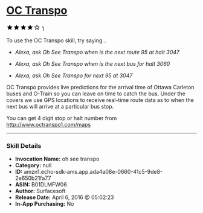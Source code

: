 # [OC Transpo](http://alexa.amazon.com/#skills/amzn1.echo-sdk-ams.app.ada4a08e-0660-41c5-9de8-2e650b21fa77)
![4 stars](../../images/ic_star_black_18dp_1x.png)![4 stars](../../images/ic_star_black_18dp_1x.png)![4 stars](../../images/ic_star_black_18dp_1x.png)![4 stars](../../images/ic_star_black_18dp_1x.png)![4 stars](../../images/ic_star_border_black_18dp_1x.png) 1

To use the OC Transpo skill, try saying...

* *Alexa, ask Oh See Transpo when is the next route 95 at halt 3047*

* *Alexa, ask Oh See Transpo when is the next bus for halt 3060*

* *Alexa, ask Oh See Transpo for next 95 at 3047*

OC Transpo provides live predictions for the arrival time of Ottawa Carleton buses and O-Train so you can leave on time to catch the bus. Under the covers we use GPS locations to receive real-time route data as to when the next bus will arrive at a particular bus stop.

You can get 4 digit stop or halt number from http://www.octranspo1.com/maps

***

### Skill Details

* **Invocation Name:** oh see transpo
* **Category:** null
* **ID:** amzn1.echo-sdk-ams.app.ada4a08e-0660-41c5-9de8-2e650b21fa77
* **ASIN:** B01DLMFW06
* **Author:** Surfacesoft
* **Release Date:** April 6, 2016 @ 05:02:23
* **In-App Purchasing:** No

